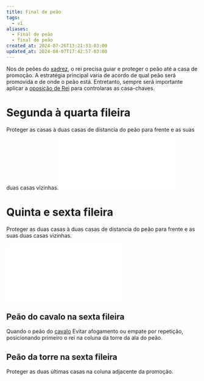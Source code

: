 ```yaml
---
title: Final de peão
tags:
  - v1
aliases:
  - Final de peão
  - final de peão
created_at: 2024-07-26T13:21:33-03:00
updated_at: 2024-08-07T17:42:57-03:00
---
```


Nos de peões do [xadrez](../../../../sementes/2024/07/06/2024-07-06-Xadrez.md), o rei precisa guiar e proteger o peão até a casa de promoção. A estratégia principal varia de acordo de qual peão será promovida e de onde o peão está. Entretanto, sempre será importante aplicar a [oposição de Rei](../08/Xadrez_Oposição_de_Rei.md) para controlaras as casa-chaves.

# Segunda à quarta fileira
Proteger as casas à duas casas de distancia do peão para frente e as suas duas casas vizinhas.
![Final de peão na segunda fileira](../../../_excalidraw/final_de_peao_2_fileira.excalidraw.md)
# Quinta e sexta fileira
Proteger as duas casas à duas casas de distancia do peão para frente e as suas duas casas vizinhas.

![Final de peão na quinta fileira](../../../_excalidraw/final_de_peao_5_fileira.excalidraw.md)
## Peão do cavalo na sexta fileira
Quando o peão do [cavalo](../../../../ideias/2024/07/26/Xadrez_Cavalo.md) Evitar afogamento ou empate por repetição, posicionando primeiro o rei na coluna da torre da ala do peão.

## Peão da torre na sexta fileira
Proteger as duas últimas casas na coluna adjacente da promoção.